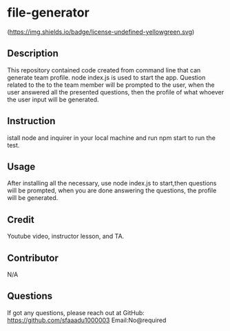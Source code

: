 # file-generator

(https://img.shields.io/badge/license-undefined-yellowgreen.svg)


## Description
This repository contained code created from command line that can generate team profile.
node index.js is used to start the app. Question related to the to the team member will be prompted to the user, when the user answered all the presented questions, then the profile of what whoever the user input will be generated.

## Instruction
istall node and inquirer in your local machine and run npm start to run the test.

## Usage
After installing all the necessary, use node index.js to start,then questions will be prompted, when you are done answering the questions, the profile will be generated.

## Credit
Youtube video, instructor lesson, and TA.

## Contributor
N/A


## Questions
If got any questions, please reach out at GitHub: https://github.com/sfaaadu1000003
Email:No@required



